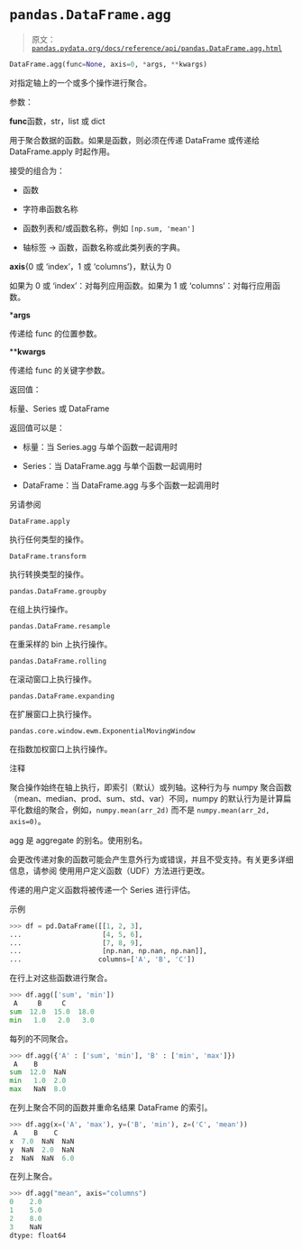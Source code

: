 # `pandas.DataFrame.agg`

> 原文：[`pandas.pydata.org/docs/reference/api/pandas.DataFrame.agg.html`](https://pandas.pydata.org/docs/reference/api/pandas.DataFrame.agg.html)

```py
DataFrame.agg(func=None, axis=0, *args, **kwargs)
```

对指定轴上的一个或多个操作进行聚合。

参数：

**func**函数，str，list 或 dict

用于聚合数据的函数。如果是函数，则必须在传递 DataFrame 或传递给 DataFrame.apply 时起作用。

接受的组合为：

+   函数

+   字符串函数名称

+   函数列表和/或函数名称，例如 `[np.sum, 'mean']`

+   轴标签 -> 函数，函数名称或此类列表的字典。

**axis**{0 或 ‘index’，1 或 ‘columns’}，默认为 0

如果为 0 或 ‘index’：对每列应用函数。如果为 1 或 ‘columns’：对每行应用函数。

***args**

传递给 func 的位置参数。

****kwargs**

传递给 func 的关键字参数。

返回值：

标量、Series 或 DataFrame

返回值可以是：

+   标量：当 Series.agg 与单个函数一起调用时

+   Series：当 DataFrame.agg 与单个函数一起调用时

+   DataFrame：当 DataFrame.agg 与多个函数一起调用时

另请参阅

`DataFrame.apply`

执行任何类型的操作。

`DataFrame.transform`

执行转换类型的操作。

`pandas.DataFrame.groupby`

在组上执行操作。

`pandas.DataFrame.resample`

在重采样的 bin 上执行操作。

`pandas.DataFrame.rolling`

在滚动窗口上执行操作。

`pandas.DataFrame.expanding`

在扩展窗口上执行操作。

`pandas.core.window.ewm.ExponentialMovingWindow`

在指数加权窗口上执行操作。

注释

聚合操作始终在轴上执行，即索引（默认）或列轴。这种行为与 numpy 聚合函数（mean、median、prod、sum、std、var）不同，numpy 的默认行为是计算扁平化数组的聚合，例如，`numpy.mean(arr_2d)` 而不是 `numpy.mean(arr_2d, axis=0)`。

agg 是 aggregate 的别名。使用别名。

会更改传递对象的函数可能会产生意外行为或错误，并且不受支持。有关更多详细信息，请参阅 使用用户定义函数（UDF）方法进行更改。

传递的用户定义函数将被传递一个 Series 进行评估。

示例

```py
>>> df = pd.DataFrame([[1, 2, 3],
...                    [4, 5, 6],
...                    [7, 8, 9],
...                    [np.nan, np.nan, np.nan]],
...                   columns=['A', 'B', 'C']) 
```

在行上对这些函数进行聚合。

```py
>>> df.agg(['sum', 'min'])
 A     B     C
sum  12.0  15.0  18.0
min   1.0   2.0   3.0 
```

每列的不同聚合。

```py
>>> df.agg({'A' : ['sum', 'min'], 'B' : ['min', 'max']})
 A    B
sum  12.0  NaN
min   1.0  2.0
max   NaN  8.0 
```

在列上聚合不同的函数并重命名结果 DataFrame 的索引。

```py
>>> df.agg(x=('A', 'max'), y=('B', 'min'), z=('C', 'mean'))
 A    B    C
x  7.0  NaN  NaN
y  NaN  2.0  NaN
z  NaN  NaN  6.0 
```

在列上聚合。

```py
>>> df.agg("mean", axis="columns")
0    2.0
1    5.0
2    8.0
3    NaN
dtype: float64 
```
